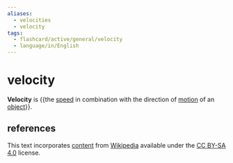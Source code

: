 ```yaml
---
aliases:
  - velocities
  - velocity
tags:
  - flashcard/active/general/velocity
  - language/in/English
---
```


# velocity

__Velocity__ is {{the [speed](speed.md) in combination with the direction of [motion](motion.md) of an [object](physical%20object.md)}}. <!--SR:!2025-05-18,233,330-->

## references

This text incorporates [content](https://en.wikipedia.org/wiki/velocity) from [Wikipedia](Wikipedia.md) available under the [CC BY-SA 4.0](https://creativecommons.org/licenses/by-sa/4.0/) license.

